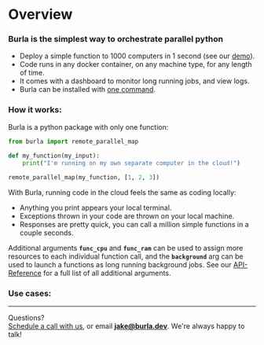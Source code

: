 # Overview

### Burla is the simplest way to orchestrate parallel python

* Deploy a simple function to 1000 computers in 1 second (see our [demo](https://www.youtube.com/watch?v=1HQkTL-7_VY)).
* Code runs in any docker container, on any machine type, for any length of time.
* It comes with a dashboard to monitor long running jobs, and view logs.
* Burla can be installed with [one command](installation.md).

### How it works:

Burla is a python package with only one function:

```python
from burla import remote_parallel_map

def my_function(my_input):
    print("I'm running on my own separate computer in the cloud!")
    
remote_parallel_map(my_function, [1, 2, 3])
```

With Burla, running code in the cloud feels the same as coding locally:

* Anything you print appears your local terminal.
* Exceptions thrown in your code are thrown on your local machine.
* Responses are pretty quick, you can call a million simple functions in a couple seconds.

Additional arguments **`func_cpu`** and **`func_ram`**  can be used to assign more resources to each individual function call, and the **`background`**  arg can be used to launch a functions as long running background jobs. See our [API-Reference](API-Reference.md) for a full list of all additional arguments.

### Use cases:



***

Questions?\
[Schedule a call with us](http://cal.com/jakez/burla), or email **jake@burla.dev**. We're always happy to talk!
